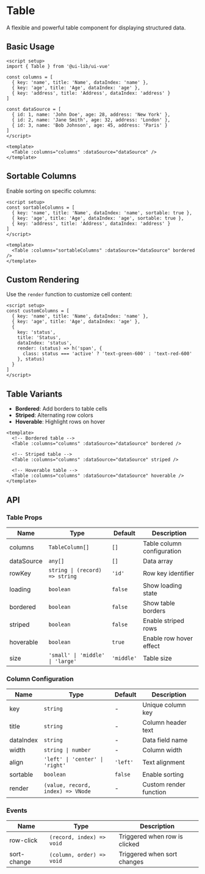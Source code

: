 # Table

A flexible and powerful table component for displaying structured data.

## Basic Usage

```vue
<script setup>
import { Table } from '@ui-lib/ui-vue'

const columns = [
  { key: 'name', title: 'Name', dataIndex: 'name' },
  { key: 'age', title: 'Age', dataIndex: 'age' },
  { key: 'address', title: 'Address', dataIndex: 'address' }
]

const dataSource = [
  { id: 1, name: 'John Doe', age: 28, address: 'New York' },
  { id: 2, name: 'Jane Smith', age: 32, address: 'London' },
  { id: 3, name: 'Bob Johnson', age: 45, address: 'Paris' }
]
</script>

<template>
  <Table :columns="columns" :dataSource="dataSource" />
</template>
```

## Sortable Columns

Enable sorting on specific columns:

```vue
<script setup>
const sortableColumns = [
  { key: 'name', title: 'Name', dataIndex: 'name', sortable: true },
  { key: 'age', title: 'Age', dataIndex: 'age', sortable: true },
  { key: 'address', title: 'Address', dataIndex: 'address' }
]
</script>

<template>
  <Table :columns="sortableColumns" :dataSource="dataSource" bordered />
</template>
```

## Custom Rendering

Use the `render` function to customize cell content:

```vue
<script setup>
const customColumns = [
  { key: 'name', title: 'Name', dataIndex: 'name' },
  { key: 'age', title: 'Age', dataIndex: 'age' },
  { 
    key: 'status', 
    title: 'Status', 
    dataIndex: 'status',
    render: (status) => h('span', { 
      class: status === 'active' ? 'text-green-600' : 'text-red-600' 
    }, status)
  }
]
</script>
```

## Table Variants

- **Bordered**: Add borders to table cells
- **Striped**: Alternating row colors
- **Hoverable**: Highlight rows on hover

```vue
<template>
  <!-- Bordered table -->
  <Table :columns="columns" :dataSource="dataSource" bordered />
  
  <!-- Striped table -->
  <Table :columns="columns" :dataSource="dataSource" striped />
  
  <!-- Hoverable table -->
  <Table :columns="columns" :dataSource="dataSource" hoverable />
</template>
```

## API

### Table Props

| Name | Type | Default | Description |
|------|------|---------|-------------|
| columns | `TableColumn[]` | `[]` | Table column configuration |
| dataSource | `any[]` | `[]` | Data array |
| rowKey | `string \| (record) => string` | `'id'` | Row key identifier |
| loading | `boolean` | `false` | Show loading state |
| bordered | `boolean` | `false` | Show table borders |
| striped | `boolean` | `false` | Enable striped rows |
| hoverable | `boolean` | `true` | Enable row hover effect |
| size | `'small' \| 'middle' \| 'large'` | `'middle'` | Table size |

### Column Configuration

| Name | Type | Default | Description |
|------|------|---------|-------------|
| key | `string` | - | Unique column key |
| title | `string` | - | Column header text |
| dataIndex | `string` | - | Data field name |
| width | `string \| number` | - | Column width |
| align | `'left' \| 'center' \| 'right'` | `'left'` | Text alignment |
| sortable | `boolean` | `false` | Enable sorting |
| render | `(value, record, index) => VNode` | - | Custom render function |

### Events

| Name | Type | Description |
|------|------|-------------|
| row-click | `(record, index) => void` | Triggered when row is clicked |
| sort-change | `(column, order) => void` | Triggered when sort changes |
``` 
